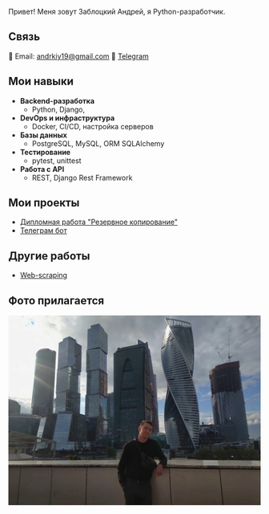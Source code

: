 Привет! Меня зовут Заблоцкий Андрей, я Python-разработчик.

## Связь

📩 Email: andrkiy19@gmail.com
💬 [Telegram](https://t.me/andy_an19)

## Мои навыки

- **Backend-разработка**
  - Python, Django,
- **DevOps и инфраструктура**
  - Docker, CI/CD, настройка серверов
- **Базы данных**
  - PostgreSQL, MySQL, ORM SQLAlchemy
- **Тестирование**
  - pytest, unittest
- **Работа с API**
  - REST, Django Rest Framework

## Мои проекты

- [Дипломная работа "Резервное копирование"](https://github.com/Babylon14/OOP_final_work)
- [Телеграм бот ](https://github.com/Babylon14/Store-telebot)

## Другие работы
- [Web-scraping](https://github.com/Babylon14/web_scraping) 

## Фото прилагается

![photo](./my_photo.jpg "Это мое фото)")
